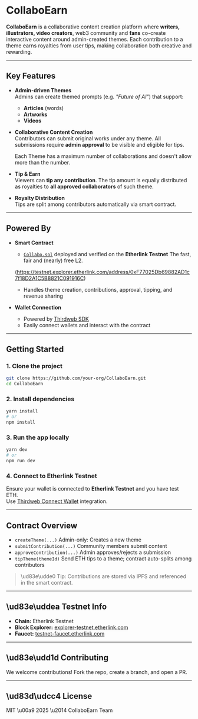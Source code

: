 # CollaboEarn

**CollaboEarn** is a collaborative content creation platform where **writers, illustrators, video creators**, web3 community and **fans** co-create interactive content around admin-created themes. Each contribution to a theme earns royalties from user tips, making collaboration both creative and rewarding.

---

## Key Features

- **Admin-driven Themes**  
  Admins can create themed prompts (e.g. *"Future of AI"*) that support:
  - **Articles** (words)
  - **Artworks**
  - **Videos**

- **Collaborative Content Creation**  
  Contributors can submit original works under any theme. All submissions require **admin approval** to be visible and eligible for tips.

  Each Theme has  a maximum number of collaborations and doesn't allow more than the number.

- **Tip & Earn**  
  Viewers can **tip any contribution**. The tip amount is equally distributed as royalties to **all approved collaborators** of such theme.

- **Royalty Distribution**  
  Tips are split among contributors automatically via smart contract.

---

## Powered By

- **Smart Contract**  
  - [`Collabo.sol`](./contracts/Collabo.sol) deployed and verified on the **Etherlink Testnet** The fast, fair and (nearly) free L2.

  (https://testnet.explorer.etherlink.com/address/0xF77025Db69882AD1c7f18D2A1C5B8821C091916C)
  
  - Handles theme creation, contributions, approval, tipping, and revenue sharing

- **Wallet Connection**  
  - Powered by [Thirdweb SDK](https://portal.thirdweb.com/)
  - Easily connect wallets and interact with the contract

---

## Getting Started

### 1. Clone the project

```bash
git clone https://github.com/your-org/CollaboEarn.git
cd CollaboEarn
```

### 2. Install dependencies

```bash
yarn install
# or
npm install
```

### 3. Run the app locally

```bash
yarn dev
# or
npm run dev
```

### 4. Connect to Etherlink Testnet

Ensure your wallet is connected to **Etherlink Testnet** and you have test ETH.  
Use [Thirdweb Connect Wallet](https://portal.thirdweb.com/react/react.connectwallet) integration.

---

## Contract Overview

- `createTheme(...)` Admin-only: Creates a new theme
- `submitContribution(...)` Community members submit content
- `approveContribution(...)` Admin approves/rejects a submission
- `tipTheme(themeId)` Send ETH tips to a theme; contract auto-splits among contributors

> \ud83e\udde0 Tip: Contributions are stored via IPFS and referenced in the smart contract.

---

## \ud83e\uddea Testnet Info

- **Chain:** Etherlink Testnet  
- **Block Explorer:** [explorer-testnet.etherlink.com](https://explorer-testnet.etherlink.com)  
- **Faucet:** [testnet-faucet.etherlink.com](https://testnet-faucet.etherlink.com)

---

## \ud83e\udd1d Contributing

We welcome contributions! Fork the repo, create a branch, and open a PR.

---

## \ud83d\udcc4 License

MIT \u00a9 2025 \u2014 CollaboEarn Team
